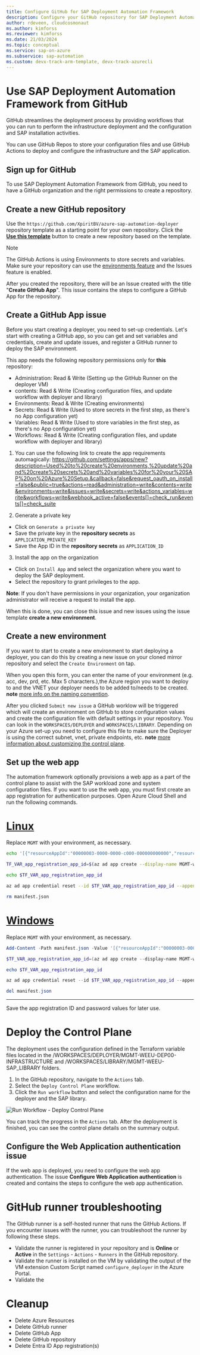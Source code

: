 ```yaml
---
title: Configure GitHub for SAP Deployment Automation Framework
description: Configure your GitHub repository for SAP Deployment Automation Framework.
author: rdeveen, cloudcosmonaut
ms.author: kimforss
ms.reviewer: kimforss
ms.date: 21/03/2024
ms.topic: conceptual
ms.service: sap-on-azure
ms.subservice: sap-automation
ms.custom: devx-track-arm-template, devx-track-azurecli
---
```


# Use SAP Deployment Automation Framework from GitHub

GitHub streamlines the deployment process by providing workflows that you can run to perform the infrastructure deployment and the configuration and SAP installation activities.

You can use GitHub Repos to store your configuration files and use GitHub Actions to deploy and configure the infrastructure and the SAP application.

## Sign up for GitHub

To use SAP Deployment Automation Framework from GitHub, you need to have a GitHub organization and the right permissions to create a repository.

## Create a new GitHub repository

Use the `https://github.com/XpiritBV/azure-sap-automation-deployer` repository template as a starting point for your own repository. Click the [**Use this template**](https://github.com/new?template_name=azure-sap-automation-deployer&template_owner=XpiritBV) button to create a new repository based on the template.

> [!NOTE]
> The GitHub Actions is using Environments to store secrets and variables. Make sure your repository can use the [environments feature](https://docs.github.com/en/actions/deployment/targeting-different-environments/using-environments-for-deployment) and the Issues feature is enabled.

After you created the repository, there will be an Issue created with the title "**Create GitHub App**". This issue contains the steps to configure a GitHub App for the repository.

## Create a GitHub App issue

Before you start creating a deployer, you need to set-up credentials. Let's start with creating a GitHub app, so you can get and set variables and credentials, create and update issues, and register a GitHub runner to deploy the SAP environment.

This app needs the following repository permissions only for **this** repository:
  - Administration: Read & Write (Setting up the GitHub Runner on the deployer VM)
  - contents: Read & Write (Creating configuration files, and update workflow with deployer and library)
  - Environments: Read & Write (Creating environments)
  - Secrets: Read & Write (Used to store secrets in the first step, as there's no App configuration yet)
  - Variables: Read & Write (Used to store variables in the first step, as there's no App configuration yet)
  - Workflows: Read & Write (Creating configuration files, and update workflow with deployer and library)

1. You can use the following link to create the app requirements automagically: https://github.com/settings/apps/new?description=Used%20to%20create%20environments,%20update%20and%20create%20secrets%20and%20variables%20for%20your%20SAP%20on%20Azure%20Setup.&callback=false&request_oauth_on_install=false&public=true&actions=read&administration=write&contents=write&environments=write&issues=write&secrets=write&actions_variables=write&workflows=write&webhook_active=false&events[]=check_run&events[]=check_suite

2. Generate a private key
  - Click on `Generate a private key`
  - Save the private key in the **repository secrets** as  `APPLICATION_PRIVATE_KEY`
  - Save the App ID in the **repository secrets** as `APPLICATION_ID`

3. Install the app on the organization
  - Click on `Install App` and select the organization where you want to deploy the SAP deployment.
  - Select the repository to grant privileges to the app.

  **Note**: If you don't have permissions in your organization, your organization administrator will receive a request to install the app.

When this is done, you can close this issue and new issues using the issue template **create a new environment**.

## Create a new environment

If you want to start to create a new environment to start deploying a deployer, you can do this by creating a new issue on your cloned mirror repository and select the `Create Environment` on tap.

When you open this form, you can enter the name of your environment (e.g. acc, dev, prd, etc. Max 5 characters.),the Azure region you want to deploy to and the VNET your deployer needs to be added to/needs to be created. **note** [more info on the naming convention](https://learn.microsoft.com/en-us/azure/sap/automation/naming).

After you clicked `Submit new issue` a GitHub worklow will be triggered which will create an environment on GitHub to store configuration values and create the configuration file with default settings in your repository. You can look in the `WORKSPACES/DEPLOYER` and `WORKSPACES/LIBRARY`. Depending on your Azure set-up you need to configure this file to make sure the Deployer is using the correct subnet, vnet, private endpoints, etc. **note** [more information about customizing the control plane](https://learn.microsoft.com/en-us/azure/sap/automation/configure-control-plane).

## Set up the web app

The automation framework optionally provisions a web app as a part of the control plane to assist with the SAP workload zone and system configuration files. If you want to use the web app, you must first create an app registration for authentication purposes. Open Azure Cloud Shell and run the following commands.

# [Linux](#tab/linux)

Replace `MGMT` with your environment, as necessary.

```bash
echo '[{"resourceAppId":"00000003-0000-0000-c000-000000000000","resourceAccess":[{"id":"e1fe6dd8-ba31-4d61-89e7-88639da4683d","type":"Scope"}]}]' >> manifest.json

TF_VAR_app_registration_app_id=$(az ad app create --display-name MGMT-webapp-registration --enable-id-token-issuance true --sign-in-audience AzureADMyOrg --required-resource-access @manifest.json --query "appId" | tr -d '"')

echo $TF_VAR_app_registration_app_id

az ad app credential reset --id $TF_VAR_app_registration_app_id --append --query "password"

rm manifest.json
```

# [Windows](#tab/windows)

Replace `MGMT` with your environment, as necessary.

```powershell
Add-Content -Path manifest.json -Value '[{"resourceAppId":"00000003-0000-0000-c000-000000000000","resourceAccess":[{"id":"e1fe6dd8-ba31-4d61-89e7-88639da4683d","type":"Scope"}]}]'

$TF_VAR_app_registration_app_id=(az ad app create --display-name MGMT-webapp-registration --enable-id-token-issuance true --sign-in-audience AzureADMyOrg --required-resource-access .\manifest.json --query "appId").Replace('"',"")

echo $TF_VAR_app_registration_app_id

az ad app credential reset --id $TF_VAR_app_registration_app_id --append --query "password"

del manifest.json
```
---

Save the app registration ID and password values for later use.

# Deploy the Control Plane

The deployment uses the configuration defined in the Terraform variable files located in the /WORKSPACES/DEPLOYER/MGMT-WEEU-DEP00-INFRASTRUCTURE and /WORKSPACES/LIBRARY/MGMT-WEEU-SAP_LIBRARY folders.

1. In the GitHub repository, navigate to the `Actions` tab.
1. Select the `Deploy Control Plane` workflow.
1. Click the `Run workflow` button and select the configuration name for the deployer and the SAP library.

![Run Workflow - Deploy Control Plane](RunWorkflowDeployControlPlane.png)

You can track the progress in the `Actions` tab. After the deployment is finished, you can see the control plane details on the summary output.

## Configure the Web Application authentication issue

If the web app is deployed, you need to configure the web app authentication. The issue  **Configure Web Application authentication** is created and contains the steps to configure the web app authentication.

# GitHub runner troubleshooting

The GitHub runner is a self-hosted runner that runs the GitHub Actions. If you encounter issues with the runner, you can troubleshoot the runner by following these steps.

- Validate the runner is registered in your repository and is **Online** or **Active** in the `Settings` - `Actions` - `Runners` in the GitHub repository.
- Validate the runner is installed on the VM by validating the output of the VM extension Custom Script named `configure_deployer` in the Azure Portal.
- Validate the


# Cleanup
- Delete Azure Resources
- Delete GitHub runner
- Delete GitHub App
- Delete GitHub repository
- Delete Entra ID App registration(s)
